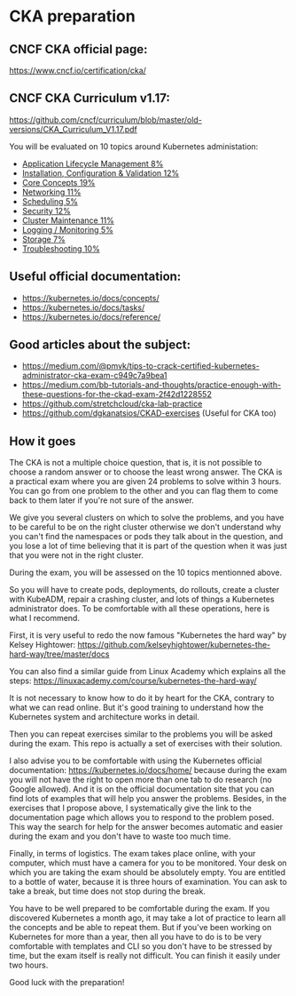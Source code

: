 # CKA preparation

## CNCF CKA official page:

https://www.cncf.io/certification/cka/

## CNCF CKA Curriculum v1.17:

https://github.com/cncf/curriculum/blob/master/old-versions/CKA_Curriculum_V1.17.pdf

You will be evaluated on 10 topics around Kubernetes administation:
- [Application Lifecycle Management 8%](https://github.com/alijahnas/CKA-practice-exercises/blob/master/application-lifecycle-management.md)
- [Installation, Configuration & Validation 12%](https://github.com/alijahnas/CKA-practice-exercises/blob/master/installation-configuration-validation.md)
- [Core Concepts 19%](https://github.com/alijahnas/CKA-practice-exercises/blob/master/core-concepts.md)
- [Networking 11%](https://github.com/alijahnas/CKA-practice-exercises/blob/master/networking.md)
- [Scheduling 5%](https://github.com/alijahnas/CKA-practice-exercises/blob/master/scheduling.md)
- [Security 12%](https://github.com/alijahnas/CKA-practice-exercises/blob/master/security.md)
- [Cluster Maintenance 11%](https://github.com/alijahnas/CKA-practice-exercises/blob/master/cluster-maintenance.md)
- [Logging / Monitoring 5%](https://github.com/alijahnas/CKA-practice-exercises/blob/master/logging-monitoring.md)
- [Storage 7%](https://github.com/alijahnas/CKA-practice-exercises/blob/master/storage.md)
- [Troubleshooting 10%](https://github.com/alijahnas/CKA-practice-exercises/blob/master/troubleshooting.md)

## Useful official documentation:

- https://kubernetes.io/docs/concepts/
- https://kubernetes.io/docs/tasks/
- https://kubernetes.io/docs/reference/

## Good articles about the subject:

- https://medium.com/@pmvk/tips-to-crack-certified-kubernetes-administrator-cka-exam-c949c7a9bea1
- https://medium.com/bb-tutorials-and-thoughts/practice-enough-with-these-questions-for-the-ckad-exam-2f42d1228552
- https://github.com/stretchcloud/cka-lab-practice
- https://github.com/dgkanatsios/CKAD-exercises (Useful for CKA too)

## How it goes

The CKA is not a multiple choice question, that is, it is not possible to choose a random answer or to choose the least wrong answer. The CKA is a practical exam where you are given 24 problems to solve within 3 hours. You can go from one problem to the other and you can flag them to come back to them later if you're not sure of the answer.

We give you several clusters on which to solve the problems, and you have to be careful to be on the right cluster otherwise we don't understand why you can't find the namespaces or pods they talk about in the question, and you lose a lot of time believing that it is part of the question when it was just that you were not in the right cluster.

During the exam, you will be assessed on the 10 topics mentionned above.

So you will have to create pods, deployments, do rollouts, create a cluster with KubeADM, repair a crashing cluster, and lots of things a Kubernetes administrator does. To be comfortable with all these operations, here is what I recommend.

First, it is very useful to redo the now famous "Kubernetes the hard way" by Kelsey Hightower: https://github.com/kelseyhightower/kubernetes-the-hard-way/tree/master/docs

You can also find a similar guide from Linux Academy which explains all the steps: https://linuxacademy.com/course/kubernetes-the-hard-way/

It is not necessary to know how to do it by heart for the CKA, contrary to what we can read online. But it's good training to understand how the Kubernetes system and architecture works in detail.

Then you can repeat exercises similar to the problems you will be asked during the exam. This repo is actually a set of exercises with their solution.

I also advise you to be comfortable with using the Kubernetes official documentation: https://kubernetes.io/docs/home/ because during the exam you will not have the right to open more than one tab to do research (no Google allowed). And it is on the official documentation site that you can find lots of examples that will help you answer the problems. Besides, in the exercises that I propose above, I systematically give the link to the documentation page which allows you to respond to the problem posed. This way the search for help for the answer becomes automatic and easier during the exam and you don't have to waste too much time.

Finally, in terms of logistics. The exam takes place online, with your computer, which must have a camera for you to be monitored. Your desk on which you are taking the exam should be absolutely empty. You are entitled to a bottle of water, because it is three hours of examination. You can ask to take a break, but time does not stop during the break.

You have to be well prepared to be comfortable during the exam. If you discovered Kubernetes a month ago, it may take a lot of practice to learn all the concepts and be able to repeat them. But if you've been working on Kubernetes for more than a year, then all you have to do is to be very comfortable with templates and CLI so you don't have to be stressed by time, but the exam itself is really not difficult. You can finish it easily under two hours.

Good luck with the preparation!
